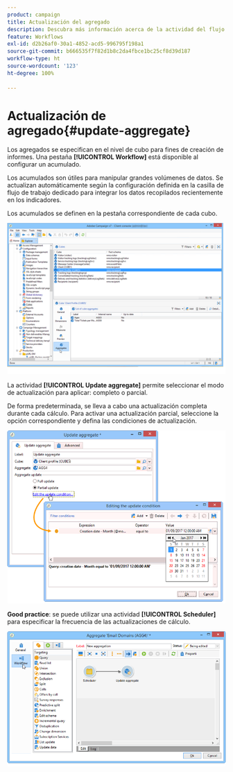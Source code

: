 ```yaml
---
product: campaign
title: Actualización del agregado
description: Descubra más información acerca de la actividad del flujo de trabajo Actualización de agregado
feature: Workflows
exl-id: d2b26af0-30a1-4852-acd5-996795f198a1
source-git-commit: b666535f7f82d1b8c2da4fbce1bc25cf8d39d187
workflow-type: ht
source-wordcount: '123'
ht-degree: 100%

---
```


# Actualización de agregado{#update-aggregate}



Los agregados se especifican en el nivel de cubo para fines de creación de informes. Una pestaña **[!UICONTROL Workflow]** está disponible al configurar un acumulado.

Los acumulados son útiles para manipular grandes volúmenes de datos. Se actualizan automáticamente según la configuración definida en la casilla de flujo de trabajo dedicado para integrar los datos recopilados recientemente en los indicadores.

Los acumulados se definen en la pestaña correspondiente de cada cubo.

![](assets/s_advuser_cube_agregate_01.png)


La actividad **[!UICONTROL Update aggregate]** permite seleccionar el modo de actualización para aplicar: completo o parcial.

De forma predeterminada, se lleva a cabo una actualización completa durante cada cálculo. Para activar una actualización parcial, seleccione la opción correspondiente y defina las condiciones de actualización.

![](assets/s_advuser_cube_agregate_05.png)

**Good practice**: se puede utilizar una actividad **[!UICONTROL Scheduler]** para especificar la frecuencia de las actualizaciones de cálculo.

![](assets/s_advuser_cube_agregate_04.png)
